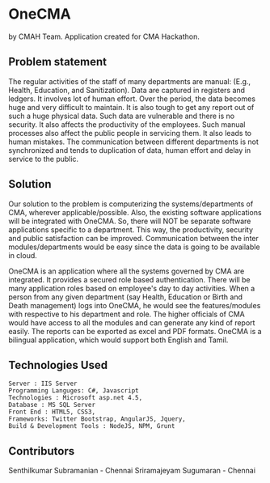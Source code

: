 OneCMA 
=======
by CMAH Team. Application created for CMA Hackathon.

Problem statement
-----------------

The regular activities of the staff of many departments are manual: (E.g., Health, Education, and Sanitization). Data are captured in registers and ledgers. It involves lot of human effort. Over the period, the data becomes huge and very difficult to maintain. It is also tough to get any report out of such a huge physical data. Such data are vulnerable and there is no security. It also affects the productivity of the employees. Such manual processes also affect the public people in servicing them. It also leads to human mistakes. The communication between different departments is not synchronized and tends to duplication of data, human effort and delay in service to the public.

Solution
--------

Our solution to the problem is computerizing the systems/departments of CMA, wherever applicable/possible. Also, the existing software applications will be integrated with OneCMA. So, there will NOT be separate software applications specific to a department. This way, the productivity, security and public satisfaction can be improved. Communication between the inter modules/departments would be easy since the data is going to be available in cloud.

OneCMA is an application where all the systems governed by CMA are integrated. It provides a secured role based authentication. There will be many application roles based on employee's day to day activities. When a person from any given department (say Health, Education or Birth and Death management) logs into OneCMA, he would see the features/modules with respective to his department and role. The higher officials of CMA would have access to all the modules and can generate any kind of report easily. The reports can be exported as excel and PDF formats.
OneCMA is a bilingual application, which would support both English and Tamil.



Technologies Used
-----------------
	Server : IIS Server
	Programming Languges: C#, Javascript
	Technologies : Microsoft asp.net 4.5,
	Database : MS SQL Server
	Front End : HTML5, CSS3,
	Frameworks: Twitter Bootstrap, AngularJS, Jquery,
	Build & Development Tools : NodeJS, NPM, Grunt

Contributors
------------
Senthilkumar Subramanian - Chennai
Sriramajeyam Sugumaran - Chennai
